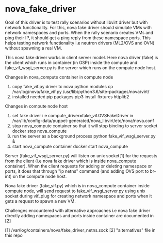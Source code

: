 # nova_fake_driver

Goal of this driver is to test rally scenarios without libvirt driver but
with network functionality. For this, nova fake driver should simulate VMs
with network namespaces and ports. When the rally scenario creates VMs and
ping their IP, it should get a ping reply from these namespace ports.
This helps testing network functionality i.e neutron drivers (ML2/OVS and OVN)
without spawning a real VM.

This nova fake driver works in client server model. Here nova driver (fake) is
the client which runs in container (in OSP) inside the compute and
fake_vif_wsgi_server.py is the server which runs on the compute node host.

Changes in nova_compute container in compute node
1) copy fake_vif.py driver to nova python modules
   cp /var/log/nova/fake_vif.py /usr/lib/python3.6/site-packages/nova/virt/
2) installed needed pip packages
   pip3 install fixtures httplib2

Changes in compute node host
1) set fake driver i.e
   compute_driver=fake_vif.OVSFakeDriver
   in /var/lib/config-data/puppet-generated/nova_libvirt/etc/nova/nova.conf
2) stop nova_compute container so that it will stop binding to server socket
   docker stop nova_compute
2) run the server as a background process
   python fake_vif_wsgi_server.py & 
3) start nova_compute container
   docker start nova_compute 

Server (fake_vif_wsgi_server.py) will listen on unix socket[1] for the requests
from the client (i.e nova fake driver which is inside nova_compute container).
When the client requests for adding or deleting namespace or ports,
it does that through "ip netns" command (and adding OVS port to br-int)
on the compute node host. 

Nova fake driver (fake_vif.py) which is in nova_compute container inside compute node,
will send request to fake_vif_wsgi_server.py using unix socket during vif_plug
for creating network namespace and ports when it gets a request to spawn a new VM.

Challenges encountered with alternative approaches i.e nova fake driver
directly adding namespaces and ports inside container are documented in [2]

[1] /var/log/containers/nova/fake_driver_netns.sock 
[2] "alternatives" file in this repo
